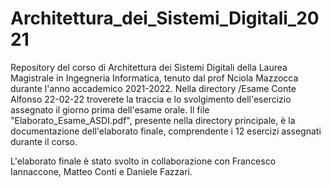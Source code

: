 # Architettura_dei_Sistemi_Digitali_2021
 Repository del corso di Architettura dei Sistemi Digitali della Laurea Magistrale in Ingegneria Informatica, tenuto dal prof Nciola Mazzocca durante l'anno accademico 2021-2022. 
Nella directory /Esame Conte Alfonso 22-02-22 troverete la traccia e lo svolgimento dell'esercizio assegnato il giorno prima dell'esame orale. Il file "Elaborato_Esame_ASDI.pdf", presente nella directory principale, è la documentazione dell'elaborato finale, comprendente i 12 esercizi assegnati durante il corso. 

L'elaborato finale è stato svolto in collaborazione con Francesco Iannaccone, Matteo Conti e Daniele Fazzari. 
